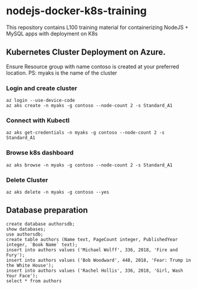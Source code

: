 # nodejs-docker-k8s-training
This repository contains L100 training material for containerizing NodeJS + MySQL apps with deployment on K8s

## Kubernetes Cluster Deployment on Azure. 

Ensure Resource group with name contoso is created at your preferred location. 
PS: myaks is the name of the cluster

### Login and create cluster

```
az login --use-device-code
az aks create -n myaks -g contoso --node-count 2 -s Standard_A1
```
### Connect with Kubectl

```
az aks get-credentials -n myaks -g contoso --node-count 2 -s Standard_A1
```

### Browse k8s dashboard

 ```
az aks browse -n myaks -g contoso --node-count 2 -s Standard_A1
```

### Delete Cluster
```
az aks delete -n myaks -g contoso --yes
```

## Database preparation
```
create database authorsdb;
show databases;
use authorsdb;
create table authors (Name text, PageCount integer, PublishedYear integer, `Book Name` text);
insert into authors values ('Michael Wolff', 336, 2018, 'Fire and Fury');
insert into authors values ('Bob Woodward', 448, 2018, 'Fear: Trump in the White House');
insert into authors values ('Rachel Hollis', 336, 2018, 'Girl, Wash Your Face');
select * from authors
```

